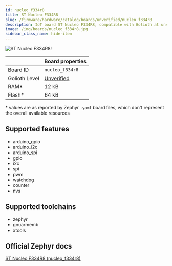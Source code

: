 ```yaml
---
id: nucleo_f334r8
title: ST Nucleo F334R8
slug: /firmware/hardware/catalog/boards/unverified/nucleo_f334r8
description: IoT board ST Nucleo F334R8, compatible with Golioth at unverified level.
image: /img/boards/nucleo_f334r8.jpg
sidebar_class_name: hide-item
---
```


[//]: # (This is an auto-generated file, do not edit! Changes to it will be lost upon re-generation)

![ST Nucleo F334R8!](/img/boards/nucleo_f334r8.jpg "ST Nucleo F334R8")

|                | Board properties     |
| -------------  | -------------------- |
| Board ID       | `nucleo_f334r8` |
| Golioth Level  | [Unverified](/firmware/hardware#unverified-boards) |
| RAM*           | 12 kB |
| Flash*         | 64 kB |

\* values are as reported by Zephyr `.yaml` board files, which don't represent the overall available resources



## Supported features

* arduino_gpio
* arduino_i2c
* arduino_spi
* gpio
* i2c
* spi
* pwm
* watchdog
* counter
* nvs

## Supported toolchains

* zephyr
* gnuarmemb
* xtools

## Official Zephyr docs

[ST Nucleo F334R8 (nucleo_f334r8)](https://docs.zephyrproject.org/latest/boards/st/nucleo_f334r8/doc/index.html)
